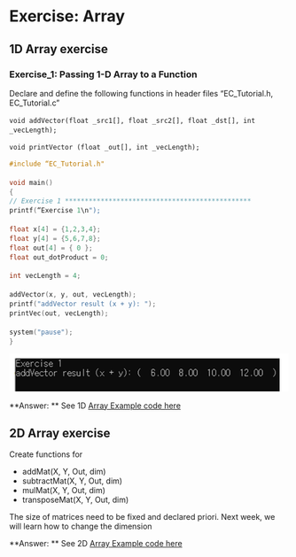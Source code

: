 # Exercise: Array

## 1D Array exercise

### Exercise\_1: Passing 1-D Array to a Function

Declare and define the following functions in header files “EC_Tutorial.h, EC_Tutorial.c”

`void addVector(float _src1[], float _src2[], float _dst[], int _vecLength); `

`void printVector (float _out[], int _vecLength);`

```cpp
#include “EC_Tutorial.h"

void main() 
{
// Exercise 1 ***********************************************
printf(“Exercise 1\n");

float x[4] = {1,2,3,4};
float y[4] = {5,6,7,8};
float out[4] = { 0 };
float out_dotProduct = 0;

int vecLength = 4;

addVector(x, y, out, vecLength);
printf("addVector result (x + y): ");
printVec(out, vecLength);

system("pause");
}

```

![Exercise\_1 result](<../../../.gitbook/assets/image (67).png>)

**Answer: ** See  1D [Array Example code here](./#example-2-2d-array-example)

## 2D Array exercise

Create functions for

* addMat(X, Y, Out, dim)
* subtractMat(X, Y, Out, dim)
* mulMat(X, Y, Out, dim)
* transposeMat(X, Y, Out, dim)

The size of matrices need to be fixed and declared priori. Next week, we will learn how to change the dimension

**Answer: ** See  2D [Array Example code here](./#example-2-2d-array-example)



###
